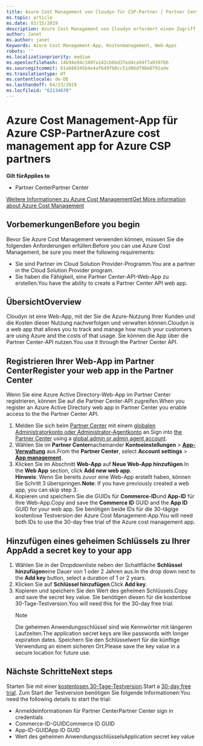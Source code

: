 ```yaml
---
title: Azure Cost Management von Cloudyn für CSP-Partner | Partner Center
ms.topic: article
ms.date: 03/15/2019
description: Azure Cost Management von Cloudyn erfordert einen Zugriff über die Partner Center-API.
author: Janet
ms.author: janet
Keywords: Azure Cost Management-App, Kostenmanagement, Web-Apps
robots: ''
ms.localizationpriority: medium
ms.openlocfilehash: 14b94e94c349fa142cb6bd37ed4ca94f7a9397b6
ms.sourcegitcommit: b1ab80345b4e4af649fb8cc51d96d798e0791ade
ms.translationtype: HT
ms.contentlocale: de-DE
ms.lasthandoff: 04/23/2019
ms.locfileid: "62134670"
---
```

# <a name="azure-cost-management-app-for-azure-csp-partners"></a><span data-ttu-id="0361f-104">Azure Cost Management-App für Azure CSP-Partner</span><span class="sxs-lookup"><span data-stu-id="0361f-104">Azure cost management app for Azure CSP partners</span></span>  

<span data-ttu-id="0361f-105">**Gilt für**</span><span class="sxs-lookup"><span data-stu-id="0361f-105">**Applies to**</span></span>

-  <span data-ttu-id="0361f-106">Partner Center</span><span class="sxs-lookup"><span data-stu-id="0361f-106">Partner Center</span></span>

[<span data-ttu-id="0361f-107">Weitere Informationen zu Azure Cost Management</span><span class="sxs-lookup"><span data-stu-id="0361f-107">Get More information about Azure Cost Management</span></span>](https://go.microsoft.com/fwlink/p/?linkid=857893)

## <a name="before-you-begin"></a><span data-ttu-id="0361f-108">Vorbemerkungen</span><span class="sxs-lookup"><span data-stu-id="0361f-108">Before you begin</span></span>
<span data-ttu-id="0361f-109">Bevor Sie Azure Cost Management verwenden können, müssen Sie die folgenden Anforderungen erfüllen:</span><span class="sxs-lookup"><span data-stu-id="0361f-109">Before you can use Azure Cost Management, be sure you meet the following requirements:</span></span>

- <span data-ttu-id="0361f-110">Sie sind Partner im Cloud Solution Provider-Programm.</span><span class="sxs-lookup"><span data-stu-id="0361f-110">You are a partner in the Cloud Solution Provider program.</span></span>
- <span data-ttu-id="0361f-111">Sie haben die Fähigkeit, eine Partner Center-API-Web-App zu erstellen.</span><span class="sxs-lookup"><span data-stu-id="0361f-111">You have the ability to create a Partner Center API web app.</span></span>

## <a name="overview"></a><span data-ttu-id="0361f-112">Übersicht</span><span class="sxs-lookup"><span data-stu-id="0361f-112">Overview</span></span>

<span data-ttu-id="0361f-113">Cloudyn ist eine Web-App, mit der Sie die Azure-Nutzung Ihrer Kunden und die Kosten dieser Nutzung nachverfolgen und verwalten können.</span><span class="sxs-lookup"><span data-stu-id="0361f-113">Cloudyn is a web app that allows you to track and manage how much your customers are using Azure and the costs of that usage.</span></span> <span data-ttu-id="0361f-114">Sie können die App über die Partner Center-API nutzen.</span><span class="sxs-lookup"><span data-stu-id="0361f-114">You use it through the Partner Center API.</span></span>

## <a name="register-your-web-app-in-the-partner-center"></a><span data-ttu-id="0361f-115">Registrieren Ihrer Web-App im Partner Center</span><span class="sxs-lookup"><span data-stu-id="0361f-115">Register your web app in the Partner Center</span></span>
<span data-ttu-id="0361f-116">Wenn Sie eine Azure Active Directory-Web-App im Partner Center registrieren, können Sie auf die Partner Center-API zugreifen.</span><span class="sxs-lookup"><span data-stu-id="0361f-116">When you register an Azure Active Directory web app in Partner Center you enable access to the the Partner Center API.</span></span> 
1.  <span data-ttu-id="0361f-117">Melden Sie sich beim [Partner Center](https://partnercenter.microsoft.com/en-us/pcv/dashboard/overview) mit einem [globalen Administratorkonto oder Administrator-Agentkonto](create-user-accounts-and-set-permissions.md) an.</span><span class="sxs-lookup"><span data-stu-id="0361f-117">Sign into [the Partner Center](https://partnercenter.microsoft.com/en-us/pcv/dashboard/overview) using a [global admin or admin agent account](create-user-accounts-and-set-permissions.md).</span></span>
2.  <span data-ttu-id="0361f-118">Wählen Sie im **Partner Center**nacheinander **Kontoeinstellungen** &gt; **[App-Verwaltung](https://partnercenter.microsoft.com/en-us/pcv/apiintegration/appmanagement)** aus.</span><span class="sxs-lookup"><span data-stu-id="0361f-118">From the **Partner Center**, select **Account settings** &gt; **[App management](https://partnercenter.microsoft.com/en-us/pcv/apiintegration/appmanagement)**.</span></span>
3.  <span data-ttu-id="0361f-119">Klicken Sie im Abschnitt **Web-App** auf **Neue Web-App hinzufügen**.</span><span class="sxs-lookup"><span data-stu-id="0361f-119">In the **Web App** section, click **Add new web app**.</span></span>
<br> <span data-ttu-id="0361f-120">**Hinweis**: Wenn Sie bereits zuvor eine Web-App erstellt haben, können Sie Schritt 3 überspringen.</span><span class="sxs-lookup"><span data-stu-id="0361f-120">**Note**: If you have previously created a web app, you can skip step 3.</span></span>
4.  <span data-ttu-id="0361f-121">Kopieren und speichern Sie die GUIDs für **Commerce-ID**und **App-ID** für Ihre Web-App.</span><span class="sxs-lookup"><span data-stu-id="0361f-121">Copy and save the **Commerce ID** GUID and the **App ID** GUID for your web app.</span></span> <span data-ttu-id="0361f-122">Sie benötigen beide IDs für die 30-tägige kostenlose Testversion der Azure Cost Management-App.</span><span class="sxs-lookup"><span data-stu-id="0361f-122">You will need both IDs to use the 30-day free trial of the Azure cost management app.</span></span>

## <a name="add-a-secret-key-to-your-app"></a><span data-ttu-id="0361f-123">Hinzufügen eines geheimen Schlüssels zu Ihrer App</span><span class="sxs-lookup"><span data-stu-id="0361f-123">Add a secret key to your app</span></span>
1. <span data-ttu-id="0361f-124">Wählen Sie in der Dropdownliste neben der Schaltfläche **Schlüssel hinzufügen**eine Dauer von 1 oder 2 Jahren aus.</span><span class="sxs-lookup"><span data-stu-id="0361f-124">In the drop down next to the **Add key** button, select a duration of 1 or 2 years.</span></span>
2. <span data-ttu-id="0361f-125">Klicken Sie auf **Schlüssel hinzufügen**.</span><span class="sxs-lookup"><span data-stu-id="0361f-125">Click **Add key**.</span></span> 
3. <span data-ttu-id="0361f-126">Kopieren und speichern Sie den Wert des geheimen Schlüssels.</span><span class="sxs-lookup"><span data-stu-id="0361f-126">Copy and save the secret key value.</span></span> <span data-ttu-id="0361f-127">Sie benötigen diesen für die kostenlose 30-Tage-Testversion.</span><span class="sxs-lookup"><span data-stu-id="0361f-127">You will need this for the 30-day free trial.</span></span><br>
   > [!NOTE]  
   > <span data-ttu-id="0361f-128">Die geheimen Anwendungsschlüssel sind wie Kennwörter mit längeren Laufzeiten.</span><span class="sxs-lookup"><span data-stu-id="0361f-128">The application secret keys are like passwords with longer expiration dates.</span></span> <span data-ttu-id="0361f-129">Speichern Sie den Schlüsselwert für die künftige Verwendung an einem sicheren Ort.</span><span class="sxs-lookup"><span data-stu-id="0361f-129">Please save the key value in a secure location for future use.</span></span>

## <a name="next-steps"></a><span data-ttu-id="0361f-130">Nächste Schritte</span><span class="sxs-lookup"><span data-stu-id="0361f-130">Next steps</span></span>
<span data-ttu-id="0361f-131">Starten Sie mit einer [kostenlosen 30-Tage-Testversion](https://go.microsoft.com/fwlink/?linkid=857895).</span><span class="sxs-lookup"><span data-stu-id="0361f-131">Start a [30-day free trial](https://go.microsoft.com/fwlink/?linkid=857895).</span></span>
<span data-ttu-id="0361f-132">Zum Start der Testversion benötigen Sie folgende Informationen:</span><span class="sxs-lookup"><span data-stu-id="0361f-132">You need the following details to start the trial:</span></span>
- <span data-ttu-id="0361f-133">Anmeldeinformationen für Partner Center</span><span class="sxs-lookup"><span data-stu-id="0361f-133">Partner Center sign in credentials</span></span>
- <span data-ttu-id="0361f-134">Commerce-ID-GUID</span><span class="sxs-lookup"><span data-stu-id="0361f-134">Commerce ID GUID</span></span>
- <span data-ttu-id="0361f-135">App-ID-GUID</span><span class="sxs-lookup"><span data-stu-id="0361f-135">App ID GUID</span></span>
- <span data-ttu-id="0361f-136">Wert des geheimen Anwendungsschlüssels</span><span class="sxs-lookup"><span data-stu-id="0361f-136">Application secret key value</span></span>

